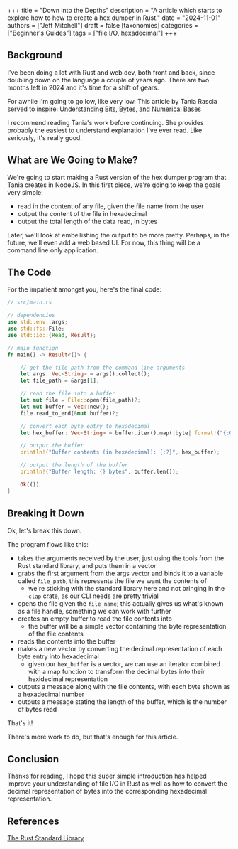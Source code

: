 +++
title = "Down into the Depths"
description = "A article which starts to explore how to how to create a hex dumper in Rust."
date = "2024-11-01"
authors = ["Jeff Mitchell"]
draft = false
[taxonomies]
categories = ["Beginner's Guides"]
tags = ["file I/O, hexadecimal"]
+++

## Background

I've been doing a lot with Rust and web dev, both front and back, since doubling down on the language a couple of years ago. There are two months left in 2024 and it's time for a shift of gears.

For awhile I'm going to go low, like very low. This article by Tania Rascia served to inspire: [Understanding Bits, Bytes, and Numerical Bases](https://www.taniarascia.com/bits-bytes-bases-and-a-hex-dump-javascript/)

I recommend reading Tania's work before continuing. She provides probably the easiest to understand explanation I've ever read. Like seriously, it's really good.

## What are We Going to Make?

We're going to start making a Rust version of the hex dumper program that Tania creates in NodeJS. In this first piece, we're going to keep the goals very simple:

- read in the content of any file, given the file name from the user
- output the content of the file in hexadecimal
- output the total length of the data read, in bytes

Later, we'll look at embellishing the output to be more pretty. Perhaps, in the future, we'll even add a web based UI. For now, this thing will be a command line only application.

## The Code

For the impatient amongst you, here's the final code:

```rust
// src/main.rs

// dependencies
use std::env::args;
use std::fs::File;
use std::io::{Read, Result};

// main function
fn main() -> Result<()> {

    // get the file path from the command line arguments
    let args: Vec<String> = args().collect();
    let file_path = &args[1];

    // read the file into a buffer
    let mut file = File::open(file_path)?;
    let mut buffer = Vec::new();
    file.read_to_end(&mut buffer)?;

    // convert each byte entry to hexadecimal
    let hex_buffer: Vec<String> = buffer.iter().map(|byte| format!("{:02x}", byte)).collect();

    // output the buffer
    println!("Buffer contents (in hexadecimal): {:?}", hex_buffer);

    // output the length of the buffer
    println!("Buffer length: {} bytes", buffer.len());

    Ok(())
}
```

## Breaking it Down

Ok, let's break this down.

The program flows like this:

- takes the arguments received by the user, just using the tools from the Rust standard library, and puts them in a vector
- grabs the first argument from the args vector and binds it to a variable called `file_path`, this represents the file we want the contents of
  - we're sticking with the standard library here and not bringing in the `clap` crate, as our CLI needs are pretty trivial
- opens the file given the `file_name`; this actually gives us what's known as a file handle, something we can work with further
- creates an empty buffer to read the file contents into
  - the buffer will be a simple vector containing the byte representation of the file contents
- reads the contents into the buffer
- makes a new vector by converting the decimal representation of each byte entry into hexadecimal
  - given our `hex_buffer` is a vector, we can use an iterator combined with a map function to transform the decimal bytes into their hexidecimal representation
- outputs a message along with the file contents, with each byte shown as a hexadecimal number
- outputs a message stating the length of the buffer, which is the number of bytes read

That's it!

There's more work to do, but that's enough for this article.

## Conclusion

Thanks for reading, I hope this super simple introduction has helped improve your understanding of file I/O in Rust as well as how to convert the decimal representation of bytes into the corresponding hexadecimal representation.

## References

[The Rust Standard Library](https://doc.rust-lang.org/std/)
